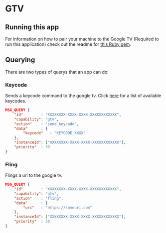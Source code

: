 # GTV

## Running this app
For information on how to pair your machine to the Google TV (Required to run this application) check out the readme for [this Ruby gem](https://github.com/rnhurt/google_anymote/blob/master/README.md).

## Querying
There are two types of querys that an app can do:

### Keycode

Sends a keycode command to the google tv. Click [here](https://github.com/rnhurt/google_anymote/blob/master/lib/proto/keycodes.proto) for a list of available keycodes.

```json
MSG_QUERY {
    "id"        : "XXXXXXXX-XXXX-XXXX-XXXXXXXXXXXX",
    "capability": "gtv",
    "action"    : "send_keycode",
    "data"      : {
        "keycode"   : "KEYCODE_XXXX"
    },
    "instanceId": ["XXXXXXXX-XXXX-XXXX-XXXXXXXXXXXX"],
    "priority"  : 30
}
```

### Fling

Flings a uri to the google tv.

```json
MSG_QUERY {
    "id"        : "XXXXXXXX-XXXX-XXXX-XXXXXXXXXXXX",
    "capability": "gtv",
    "action"    : "fling",
    "data"      : {
        "uri"   : "https://someuri.com"
    },
    "instanceId": ["XXXXXXXX-XXXX-XXXX-XXXXXXXXXXXX"],
    "priority"  : 30
}
```

